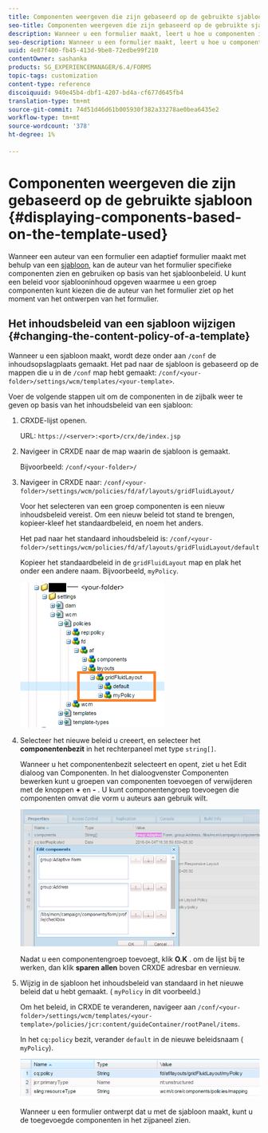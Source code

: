 ```yaml
---
title: Componenten weergeven die zijn gebaseerd op de gebruikte sjabloon
seo-title: Componenten weergeven die zijn gebaseerd op de gebruikte sjabloon
description: Wanneer u een formulier maakt, leert u hoe u componenten in het zijpaneel kunt inschakelen op basis van de geselecteerde sjabloon.
seo-description: Wanneer u een formulier maakt, leert u hoe u componenten in het zijpaneel kunt inschakelen op basis van de geselecteerde sjabloon.
uuid: 4e87f400-fb45-413d-9be8-72edbe99f210
contentOwner: sashanka
products: SG_EXPERIENCEMANAGER/6.4/FORMS
topic-tags: customization
content-type: reference
discoiquuid: 940e45b4-dbf1-4207-bd4a-cf677d645fb4
translation-type: tm+mt
source-git-commit: 74d51d46d61b005930f382a33278ae0bea6435e2
workflow-type: tm+mt
source-wordcount: '378'
ht-degree: 1%

---
```



# Componenten weergeven die zijn gebaseerd op de gebruikte sjabloon {#displaying-components-based-on-the-template-used}

Wanneer een auteur van een formulier een adaptief formulier maakt met behulp van een [sjabloon](/help/forms/using/template-editor.md), kan de auteur van het formulier specifieke componenten zien en gebruiken op basis van het sjabloonbeleid. U kunt een beleid voor sjablooninhoud opgeven waarmee u een groep componenten kunt kiezen die de auteur van het formulier ziet op het moment van het ontwerpen van het formulier.

## Het inhoudsbeleid van een sjabloon wijzigen {#changing-the-content-policy-of-a-template}

Wanneer u een sjabloon maakt, wordt deze onder aan `/conf` de inhoudsopslagplaats gemaakt. Het pad naar de sjabloon is gebaseerd op de mappen die u in de `/conf` map hebt gemaakt: `/conf/<your-folder>/settings/wcm/templates/<your-template>`.

Voer de volgende stappen uit om de componenten in de zijbalk weer te geven op basis van het inhoudsbeleid van een sjabloon:

1. CRXDE-lijst openen.

   URL: `https://<server>:<port>/crx/de/index.jsp`

1. Navigeer in CRXDE naar de map waarin de sjabloon is gemaakt.

   Bijvoorbeeld: `/conf/<your-folder>/`

1. Navigeer in CRXDE naar: `/conf/<your-folder>/settings/wcm/policies/fd/af/layouts/gridFluidLayout/`

   Voor het selecteren van een groep componenten is een nieuw inhoudsbeleid vereist. Om een nieuw beleid tot stand te brengen, kopieer-kleef het standaardbeleid, en noem het anders.

   Het pad naar het standaard inhoudsbeleid is: `/conf/<your-folder>/settings/wcm/policies/fd/af/layouts/gridFluidLayout/default`

   Kopieer het standaardbeleid in de `gridFluidLayout` map en plak het onder een andere naam. Bijvoorbeeld, `myPolicy`.

   ![Standaardbeleid kopiëren](assets/crx-default1.png)

1. Selecteer het nieuwe beleid u creeert, en selecteer het **componentenbezit** in het rechterpaneel met type `string[]`.

   Wanneer u het componentenbezit selecteert en opent, ziet u het Edit dialoog van Componenten. In het dialoogvenster Componenten bewerken kunt u groepen van componenten toevoegen of verwijderen met de knoppen **+** en **-** . U kunt componentengroep toevoegen die componenten omvat die vorm u auteurs aan gebruik wilt.

   ![Componenten toevoegen aan of verwijderen uit het beleid](assets/add-components-list1.png)

   Nadat u een componentengroep toevoegt, klik **O.K** . om de lijst bij te werken, dan klik **sparen allen** boven CRXDE adresbar en vernieuw.

1. Wijzig in de sjabloon het inhoudsbeleid van standaard in het nieuwe beleid dat u hebt gemaakt. ( `myPolicy` in dit voorbeeld.)

   Om het beleid, in CRXDE te veranderen, navigeer aan `/conf/<your-folder>/settings/wcm/templates/<your-template>/policies/jcr:content/guideContainer/rootPanel/items`.

   In het `cq:policy` bezit, verander `default` in de nieuwe beleidsnaam ( `myPolicy`).

   ![Beleid voor bijgewerkte sjablooninhoud](assets/updated-policy.png)

   Wanneer u een formulier ontwerpt dat u met de sjabloon maakt, kunt u de toegevoegde componenten in het zijpaneel zien.

